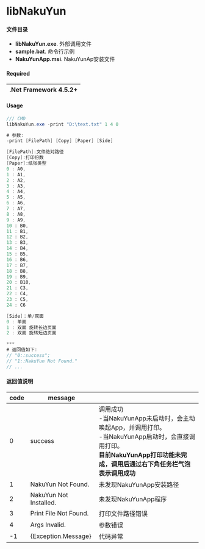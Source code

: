 # libNakuYun

#### 文件目录
- **libNakuYun.exe**. 外部调用文件
- **sample.bat**. 命令行示例
- **NakuYunApp.msi**. NakuYunAp安装文件

#### Required
| .Net Framework 4.5.2+| 
|---------------|

#### Usage
```c#
/// CMD
libNakuYun.exe -print "D:\text.txt" 1 4 0

# 参数:
-print [FilePath] [Copy] [Paper] [Side]

[FilePath]:文件绝对路径
[Copy]:打印份数
[Paper]:纸张类型
0 : A0,
1 : A1,
2 : A2,
3 : A3,
4 : A4,
5 : A5,
6 : A6,
7 : A7,
8 : A8,
9 : A9,
10 : B0,
11 : B1,
12 : B2,
13 : B3,
14 : B4,
15 : B5,
16 : B6,
17 : B7,
18 : B8,
19 : B9,
20 : B10,
21 : C3,
22 : C4,
23 : C5,
24 : C6

[Side]：单/双面
0 : 单面
1 : 双面 旋转长边页面
2 : 双面 旋转短边页面

***
# 返回值如下: 
// "0::success"; 
// "1::NakuYun Not Found."
// ...

```

#### 返回值说明

|code|message||
|---------------|---------------|---------------|
|0| success|调用成功<br>-当NakuYunApp未启动时，会主动唤起App，并调用打印。<br>-当NakuYunApp启动时，会直接调用打印。<br>**目前NakuYunApp打印功能未完成，调用后通过右下角任务栏气泡表示调用成功**
|1| NakuYun Not Found.|未发现NakuYunApp安装路径
|2| NakuYun Not Installed.|未发现NakuYunApp程序
|3| Print File Not Found.|打印文件路径错误
|4| Args Invalid.|参数错误
|-1|{Exception.Message}|代码异常
